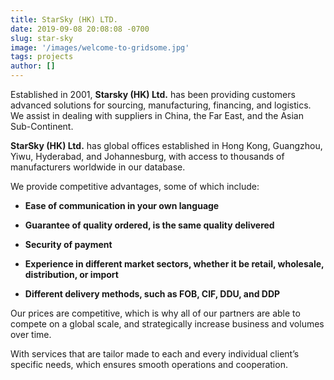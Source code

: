 ```yaml
---
title: StarSky (HK) LTD.
date: 2019-09-08 20:08:08 -0700
slug: star-sky
image: '/images/welcome-to-gridsome.jpg'
tags: projects
author: []
---
```

Established in 2001, **Starsky (HK) Ltd.** has been providing customers advanced solutions for sourcing, manufacturing, financing, and logistics.  We assist in dealing with suppliers in China, the Far East, and the Asian Sub-Continent.

**StarSky (HK) Ltd.** has global offices established in Hong Kong, Guangzhou, Yiwu, Hyderabad, and Johannesburg, with access to thousands of manufacturers worldwide in our database.

We provide competitive advantages, some of which include:

-    **Ease of communication in your own language**

-    **Guarantee of quality ordered, is the same quality delivered**

-    **Security of payment**

-    **Experience in different market sectors, whether it be retail, wholesale, distribution, or import**

-    **Different delivery methods, such as FOB, CIF, DDU, and DDP**

Our prices are competitive, which is why all of our partners are able to compete on a global scale, and strategically increase business and volumes over time.

With services that are tailor made to each and every individual client’s specific needs, which ensures smooth operations and cooperation. 

